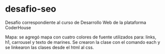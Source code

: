# desafio-seo
Desafío correspondiente al curso de Desarrollo Web de la plataforma CoderHouse


Mapa: se agregó mapa con cuatro colores de fuente utilizados para: links, h1, carrousel y texto de marines. Se crearon la clase con el comando each y se linkearon las clases desde el html al css.
